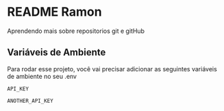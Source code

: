 
# README Ramon

Aprendendo mais sobre repositorios git e gitHub
## Variáveis de Ambiente

Para rodar esse projeto, você vai precisar adicionar as seguintes variáveis de ambiente no seu .env

`API_KEY`

`ANOTHER_API_KEY`

